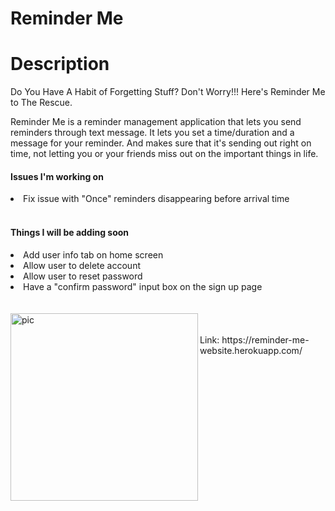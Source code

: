 # Reminder Me

# Description

Do You Have A Habit of Forgetting Stuff? Don't Worry!!!
Here's Reminder Me to The Rescue.

Reminder Me is a reminder management application
that lets you send reminders through text message.
It lets you set a time/duration and a message for your
reminder. And makes sure that it's sending out right on
time, not letting you or your friends miss out on the
important things in life.


<h4>Issues I'm working on</h4>
<li>Fix issue with "Once" reminders disappearing before arrival time</li>
<br />
<h4>Things I will be adding soon</h4>
<li>Add user info tab on home screen</li>
<li>Allow user to delete account</li>
<li>Allow user to reset password</li>
<li>Have a "confirm password" input box on the sign up page</li>


<br />
<br />
<img src="https://www.quickanddirtytips.com/sites/default/files/images/11666/types-of-reminders.png" alt="pic" width="300" align="left">
<br />
<br />
Link: https://reminder-me-website.herokuapp.com/
